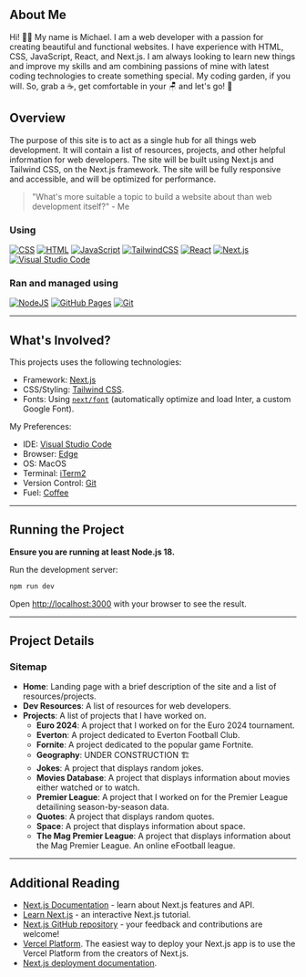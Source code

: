 ## About Me

  Hi! 👋🏻 My name is Michael. I am a web developer with a passion for creating beautiful and functional websites. I have experience with HTML, CSS, JavaScript, React, and Next.js. I am always looking to learn new things and improve my skills and am combining passions of mine with latest coding technologies to create something special. My coding garden, if you will. So, grab a ☕, get comfortable in your 🪑 and let's go! 🚀

## Overview

  The purpose of this site is to act as a single hub for all things web development. It will contain a list of resources, projects, and other helpful information for web developers. The site will be built using Next.js and Tailwind CSS, on the Next.js framework. The site will be fully responsive and accessible, and will be optimized for performance.

  > "What's more suitable a topic to build a website about than web development itself?" - Me

### Using
  [![CSS](https://img.shields.io/badge/CSS-1572B6?logo=css3&logoColor=fff)](#) [![HTML](https://img.shields.io/badge/HTML-%23E34F26.svg?logo=html5&logoColor=white)](#) [![JavaScript](https://img.shields.io/badge/JavaScript-F7DF1E?logo=javascript&logoColor=000)](#) 	[![TailwindCSS](https://img.shields.io/badge/Tailwind%20CSS-%2338B2AC.svg?logo=tailwind-css&logoColor=white)](#) [![React](https://img.shields.io/badge/React-%2320232a.svg?logo=react&logoColor=%2361DAFB)](#) [![Next.js](https://img.shields.io/badge/Next.js-black?logo=next.js&logoColor=white)](#) [![Visual Studio Code](https://custom-icon-badges.demolab.com/badge/Visual%20Studio%20Code-0078d7.svg?logo=vsc&logoColor=white)](#)

### Ran and managed using
  [![NodeJS](https://img.shields.io/badge/Node.js-6DA55F?logo=node.js&logoColor=white)](#) [![GitHub Pages](https://img.shields.io/badge/GitHub%20Pages-121013?logo=github&logoColor=white)](#) [![Git](https://img.shields.io/badge/Git-F05032?logo=git&logoColor=fff)](#)

---

## What's Involved?

This projects uses the following technologies:

  - Framework: [Next.js](https://nextjs.org/)
  - CSS/Styling: [Tailwind CSS](https://tailwindcss.com/).
  - Fonts: Using [`next/font`](https://nextjs.org/docs/basic-features/font-optimization) (automatically optimize and load Inter, a custom Google Font).

My Preferences:

  - IDE: [Visual Studio Code](https://code.visualstudio.com/)
  - Browser: [Edge](https://www.microsoft.com/en-us/edge)
  - OS: MacOS
  - Terminal: [iTerm2](https://iterm2.com/)
  - Version Control: [Git](https://git-scm.com/)
  - Fuel: [Coffee](caffenero.com)

---

## Running the Project

**Ensure you are running at least Node.js 18.**


Run the development server:

```bash
npm run dev
```

Open [http://localhost:3000](http://localhost:3000) with your browser to see the result.

---

## Project Details

### Sitemap

+ **Home**: Landing page with a brief description of the site and a list of resources/projects.
+ **Dev Resources**: A list of resources for web developers.
+ **Projects**: A list of projects that I have worked on.
  - **Euro 2024**: A project that I worked on for the Euro 2024 tournament.
  - **Everton**: A project dedicated to Everton Football Club.
  - **Fornite**: A project dedicated to the popular game Fortnite.
  - **Geography**: UNDER CONSTRUCTION 🏗️
  - **Jokes**: A project that displays random jokes.
  - **Movies Database**: A project that displays information about movies either watched or to watch.
  - **Premier League**: A project that I worked on for the Premier League detailining season-by-season data.
  - **Quotes**: A project that displays random quotes.
  - **Space**: A project that displays information about space.
  - **The Mag Premier League**: A project that displays information about the Mag Premier League. An online eFootball league.

---

## Additional Reading

- [Next.js Documentation](https://nextjs.org/docs) - learn about Next.js features and API.
- [Learn Next.js](https://nextjs.org/learn) - an interactive Next.js tutorial.
- [Next.js GitHub repository](https://github.com/vercel/next.js/) - your feedback and contributions are welcome!
- [Vercel Platform](https://vercel.com/new?utm_medium=default-template&filter=next.js&utm_source=create-next-app&utm_campaign=create-next-app-readme). The easiest way to deploy your Next.js app is to use the Vercel Platform from the creators of Next.js.
- [Next.js deployment documentation](https://nextjs.org/docs/deployment).